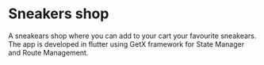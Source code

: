 # Sneakers shop

A sneakears shop where you can add to your cart your favourite sneakears. The app is developed in flutter using GetX framework for State Manager and Route Management.

